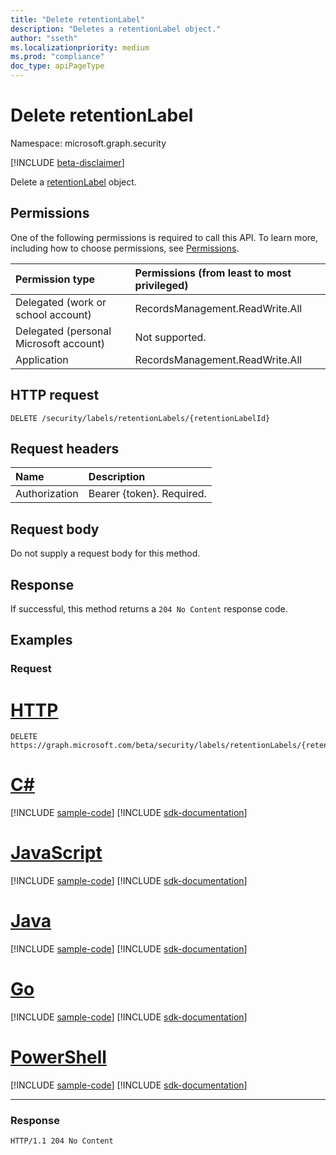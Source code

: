 ```yaml
---
title: "Delete retentionLabel"
description: "Deletes a retentionLabel object."
author: "sseth"
ms.localizationpriority: medium
ms.prod: "compliance"
doc_type: apiPageType
---
```


# Delete retentionLabel
Namespace: microsoft.graph.security

[!INCLUDE [beta-disclaimer](../../includes/beta-disclaimer.md)]

Delete a [retentionLabel](../resources/security-retentionlabel.md) object.

## Permissions
One of the following permissions is required to call this API. To learn more, including how to choose permissions, see [Permissions](/graph/permissions-reference).

|Permission type|Permissions (from least to most privileged)|
|:---|:---|
|Delegated (work or school account)|RecordsManagement.ReadWrite.All|
|Delegated (personal Microsoft account)|Not supported.|
|Application|RecordsManagement.ReadWrite.All|

## HTTP request

<!-- {
  "blockType": "ignored"
}
-->
``` http
DELETE /security/labels/retentionLabels/{retentionLabelId}

```

## Request headers
|Name|Description|
|:---|:---|
|Authorization|Bearer {token}. Required.|

## Request body
Do not supply a request body for this method.

## Response

If successful, this method returns a `204 No Content` response code.

## Examples

### Request

# [HTTP](#tab/http)
<!-- {
  "blockType": "request",
  "name": "delete_retentionlabel"
}
-->
``` http
DELETE https://graph.microsoft.com/beta/security/labels/retentionLabels/{retentionLabelId}
```

# [C#](#tab/csharp)
[!INCLUDE [sample-code](../includes/snippets/csharp/delete-retentionlabel-csharp-snippets.md)]
[!INCLUDE [sdk-documentation](../includes/snippets/snippets-sdk-documentation-link.md)]

# [JavaScript](#tab/javascript)
[!INCLUDE [sample-code](../includes/snippets/javascript/delete-retentionlabel-javascript-snippets.md)]
[!INCLUDE [sdk-documentation](../includes/snippets/snippets-sdk-documentation-link.md)]

# [Java](#tab/java)
[!INCLUDE [sample-code](../includes/snippets/java/delete-retentionlabel-java-snippets.md)]
[!INCLUDE [sdk-documentation](../includes/snippets/snippets-sdk-documentation-link.md)]

# [Go](#tab/go)
[!INCLUDE [sample-code](../includes/snippets/go/delete-retentionlabel-go-snippets.md)]
[!INCLUDE [sdk-documentation](../includes/snippets/snippets-sdk-documentation-link.md)]

# [PowerShell](#tab/powershell)
[!INCLUDE [sample-code](../includes/snippets/powershell/delete-retentionlabel-powershell-snippets.md)]
[!INCLUDE [sdk-documentation](../includes/snippets/snippets-sdk-documentation-link.md)]

---



### Response
>
<!-- {
  "blockType": "response",
  "truncated": true
}
-->
``` http
HTTP/1.1 204 No Content
```

